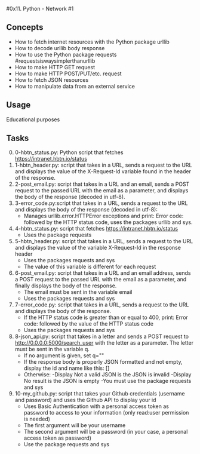 #0x11. Python - Network #1

## Concepts

- How to fetch internet resources with the Python package urllib
- How to decode urllib body response
- How to use the Python package requests #requestsiswaysimplerthanurllib
- How to make HTTP GET request
- How to make HTTP POST/PUT/etc. request
- How to fetch JSON resources
- How to manipulate data from an external service

## Usage

Educational purposes

## Tasks

0. 0-hbtn_status.py: Python script that fetches https://intranet.hbtn.io/status
1. 1-hbtn_header.py: script that takes in a URL, sends a request to the URL and displays the value of the X-Request-Id variable found in the header of the response.
2. 2-post_email.py: script that takes in a URL and an email, sends a POST request to the passed URL with the email as a parameter, and displays the body of the response (decoded in utf-8).
3. 3-error_code.py:script that takes in a URL, sends a request to the URL and displays the body of the response (decoded in utf-8):
   - Manages urllib.error.HTTPError exceptions and print: Error code: followed by the HTTP status code, uses the packages urllib and sys.
4. 4-hbtn_status.py: script that fetches https://intranet.hbtn.io/status
   - Uses the package requests
5. 5-hbtn_header.py: script that takes in a URL, sends a request to the URL and displays the value of the variable X-Request-Id in the response header
   - Uses the packages requests and sys
   - The value of this variable is different for each request
6. 6-post_email.py: script that takes in a URL and an email address, sends a POST request to the passed URL with the email as a parameter, and finally displays the body of the response.
   - The email must be sent in the variable email
   - Uses the packages requests and sys
7. 7-error_code.py:  script that takes in a URL, sends a request to the URL and displays the body of the response.
   - If the HTTP status code is greater than or equal to 400, print: Error code: followed by the value of the HTTP status code
   - Uses the packages requests and sys
8. 8-json_api.py: script that takes in a letter and sends a POST request to http://0.0.0.0:5000/search_user with the letter as a parameter.
	The letter must be sent in the variable q.
   - If no argument is given, set q=""
   - If the response body is properly JSON formatted and not empty, display the id and name like this: [<id>] <name>
   - Otherwise:
     -Display Not a valid JSON is the JSON is invalid
     -Display No result is the JSON is empty
     -You must use the package requests and sys
9. 10-my_github.py: script that takes your Github credentials (username and password) and uses the Github API to display your id
   - Uses Basic Authentication with a personal access token as password to access to your information (only read:user permission is needed)
   - The first argument will be your username
   - The second argument will be a password (in your case, a personal access token as password)
   - Use the package requests and sys

